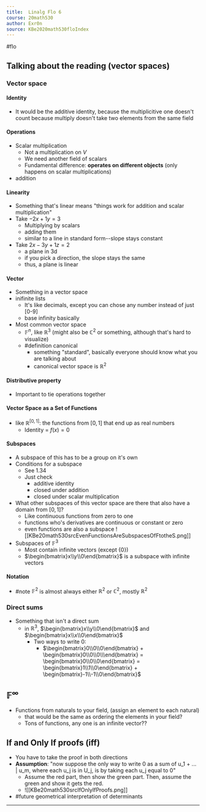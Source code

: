 ```yaml
---
title:  Linalg Flo 6
course: 20math530
author: Exr0n
source: KBe2020math530floIndex
---
```


#flo 

## Talking about the reading (vector spaces)
### Vector space
#### Identity
- It would be the additive identity, because the multiplicitive one doesn't count because multiply doesn't take two elements from the same field
#### Operations
- Scalar multiplication
	- Not a multiplication on $V$
	- We need another field of scalars
	- Fundamental difference: **operates on different objects** (only happens on scalar multiplications)
- addition
#### Linearity
- Something that's linear means "things work for addition and scalar multiplication"
- Take $-2x+1y=3$
	- Multiplying by scalars
	- adding them
	- similar to a line in standard form--slope stays constant
- Take $2x-3y+1z=2$
	- a plane in 3d
	- if you pick a direction, the slope stays the same
	- thus, a plane is linear
#### Vector
- Something in a vector space
- inifinite lists
	- It's like decimals, except you can chose any number instead of just [0-9]
	- base infinity basically
- Most common vector space
	- $\mathbb{F}^n$, like $\mathbb{R}^3$ (might also be $\mathbb{C}^2$ or something, although that's hard to visualize)
	- #definition canonical
		- something "standard", basically everyone should know what you are talking about
		- canonical vector space is $\mathbb{R}^2$
#### Distributive property
- Important to tie operations together

#### Vector Space as a Set of Functions
- like $\mathbb{R}^{[0, 1]}$: the functions from $[0, 1]$ that end up as real numbers
	- Identity = $f(x) = 0$
#### Subspaces
- A subspace of this has to be a group on it's own
- Conditions for a subspace
	- See 1.34
	- Just check
		- additive identity
		- closed under addition
		- closed under scalar multiplication
- What other subspaces of this vector space are there that also have a domain from $[0, 1]$?
	- Like continuous functions from zero to one
	- functions who's derivatives are continuous or constant or zero
	- even functions are also a subspace 
	![[KBe20math530srcEvenFunctionsAreSubspacesOfFtotheS.png]]
- Subspaces of $\mathbb{F}^3$
	- Most contain infinite vectors (except $\{ 0 \}$)
	- $\begin{bmatrix}x\\y\\0\end{bmatrix}$ is a subspace with infinite vectors
#### Notation
- #note $\mathbb{F}^2$ is almost always either $\mathbb{R}^2$ or $\mathbb{C}^2$, mostly $\mathbb{R}^2$

### Direct sums
- Something that isn't a direct sum
	- in $\mathbb{R}^3$, $\begin{bmatrix}x\\y\\0\end{bmatrix}$ and $\begin{bmatrix}x\\x\\0\end{bmatrix}$
		- Two ways to write $0$:
			- $\begin{bmatrix}0\\0\\0\end{bmatrix} + \begin{bmatrix}0\\0\\0\\\end{bmatrix} = \begin{bmatrix}0\\0\\0\end{bmatrix} = \begin{bmatrix}1\\1\\0\end{bmatrix} + \begin{bmatrix}-1\\-1\\0\end{bmatrix}$
## $\mathbb{F}^\infty$
- Functions from naturals to your field, (assign an element to each natural)
	- that would be the same as ordering the elements in your field?
	- Tons of functions, any one is an infinite vector??

## If and Only If proofs (iff)
- You have to take the proof in both directions 
- **Assumption**: "now suppose the only way to write 0 as a sum of u_1 + ... | u_m, where each u_j is in U_j, is by taking each u_j equal to 0"
	- Assume the red part, then show the green part. Then, assume the green and show it gets the red.
	- ![[KBe20math530srcIfOnlyIfProofs.png]] 
- #future geometrical interpretation of determinants

---
